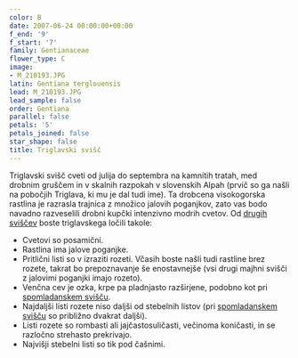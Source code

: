 ```yaml
---
color: B
date: 2007-06-24 00:00:00+00:00
f_end: '9'
f_start: '7'
family: Gentianaceae
flower_type: C
image:
- M_210193.JPG
latin: Gentiana terglouensis
lead: M_210193.JPG
lead_sample: false
order: Gentiana
parallel: false
petals: '5'
petals_joined: false
star_shape: false
title: Triglavski svišč
---
```

Triglavski svišč cveti od julija do septembra na kamnitih tratah, med drobnim gruščem in v skalnih razpokah v slovenskih Alpah (prvič so ga našli na pobočjih Triglava, ki mu je dal tudi ime). Ta drobcena visokogorska rastlina je razrasla trajnica z množico jalovih poganjkov, zato vas bodo navadno razveselili drobni kupčki intenzivno modrih cvetov. Od [drugih sviščev](../genus/gentiana/) boste triglavskega ločili takole:

-   Cvetovi so posamični.
-   Rastlina ima jalove poganjke.
-   Pritlični listi so v izraziti rozeti. Včasih boste našli tudi rastline brez rozete, takrat bo prepoznavanje še enostavnejše (vsi drugi majhni svišči z jalovimi poganjki imajo rozeto).
-   Venčna cev je ozka, krpe pa pladnjasto razširjene, podobno kot pri  [spomladanskem svišču](../gentianavernassp.verna/).
-   Najdaljši listi rozete niso daljši od stebelnih listov (pri [spomladanskem svišču](../gentianavernassp.verna/) so približno dvakrat daljši).
-   Listi rozete so rombasti ali jajčastosuličasti, večinoma koničasti, in se razločno strehasto prekrivajo.
-   Najvišji stebelni listi so tik pod čašnimi.
